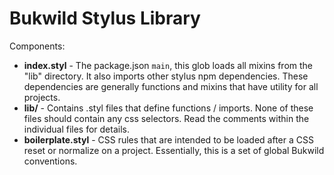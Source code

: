 # Bukwild Stylus Library

Components:

- **index.styl** - The package.json `main`, this glob loads all mixins from the "lib" directory.  It also imports other stylus npm dependencies.  These dependencies are generally functions and mixins that have utility for all projects.
- **lib/** - Contains .styl files that define functions / imports. None of these files should contain any css selectors.  Read the comments within the individual files for details.
- **boilerplate.styl** - CSS rules that are intended to be loaded after a CSS reset or normalize on a project.  Essentially, this is a set of global Bukwild conventions.
